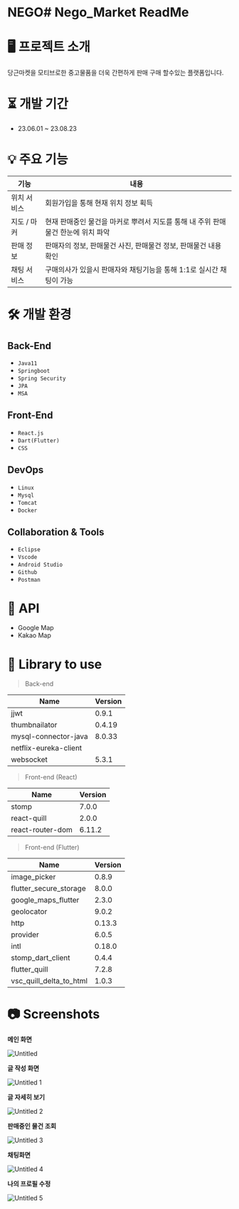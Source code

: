 # NEGO# Nego_Market ReadMe

# 🖥 프로젝트 소개



당근마켓을 모티브로한 중고물품을 더욱 간편하게 판매 구매 할수있는 플랫폼입니다.

# ⏳ 개발 기간



- 23.06.01 ~ 23.08.23

# 💡 주요 기능



| 기능 | 내용 |
| --- | --- |
| 위치 서비스 | 회원가입을 통해 현재 위치 정보 획득 |
| 지도 / 마커 | 현재 판매중인 물건을 마커로 뿌려서 지도를 통해 내 주위 판매 물건 한눈에 위치 파악 |
| 판매 정보 | 판매자의 정보, 판매물건 사진, 판매물건 정보, 판매물건 내용 확인 |
| 채팅 서비스 | 구매의사가 있을시 판매자와 채팅기능을 통해 1:1로 실시간 채팅이 가능 |

# 🛠 개발 환경



## Back-End

- `Java11`
- `Springboot`
- `Spring Security`
- `JPA`
- `MSA`

## Front-End

- `React.js`
- `Dart(Flutter)`
- `CSS`

## DevOps

- `Linux`
- `Mysql`
- `Tomcat`
- `Docker`

## Collaboration & Tools

- `Eclipse`
- `Vscode`
- `Android Studio`
- `Github`
- `Postman`

# 💾 API



- Google Map
- Kakao Map

# 📗 Library to use



> Back-end
> 

| Name | Version |
| --- | --- |
| jjwt | 0.9.1 |
| thumbnailator | 0.4.19 |
| mysql-connector-java | 8.0.33 |
| netflix-eureka-client |  |
| websocket | 5.3.1 |

> Front-end (React)
> 

| Name | Version |
| --- | --- |
| stomp | 7.0.0 |
| react-quill | 2.0.0 |
| react-router-dom | 6.11.2 |

> Front-end (Flutter)
> 

| Name | Version |
| --- | --- |
| image_picker | 0.8.9 |
| flutter_secure_storage | 8.0.0 |
| google_maps_flutter | 2.3.0 |
| geolocator | 9.0.2 |
| http | 0.13.3 |
| provider | 6.0.5 |
| intl | 0.18.0 |
| stomp_dart_client | 0.4.4 |
| flutter_quill | 7.2.8 |
| vsc_quill_delta_to_html | 1.0.3 |

# 📷 Screenshots



**메인 화면**

![Untitled](https://github.com/KangHongGoo/NEGO/assets/132973559/0b9aedcd-1ea7-4150-abf4-7f67632a77c1)


**글 작성 화면**

![Untitled 1](https://github.com/KangHongGoo/NEGO/assets/132973559/b54f6b03-142a-430f-8336-efab6419c70e)


**글 자세히 보기**

![Untitled 2](https://github.com/KangHongGoo/NEGO/assets/132973559/4966386e-8fbd-42ee-8779-4b98fb97338f)


**판매중인 물건 조회**

![Untitled 3](https://github.com/KangHongGoo/NEGO/assets/132973559/7db2dff6-d65b-44c7-a329-ddbb092cfd66)


**채팅화면**

![Untitled 4](https://github.com/KangHongGoo/NEGO/assets/132973559/52aeae93-eda9-4033-94d3-8f93ac20eab3)


**나의 프로필 수정**

![Untitled 5](https://github.com/KangHongGoo/NEGO/assets/132973559/ff895e62-c209-42d0-9821-63fccbabf6a4)

